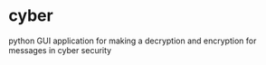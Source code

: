 # cyber
 python GUI application for making a decryption and encryption for messages in cyber security
